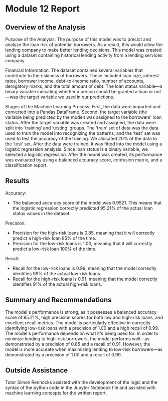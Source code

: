 # Module 12 Report

## Overview of the Analysis

Purpose of the Analysis: The purpose of this model was to precict and analyze the loan risk of potential borrowers. As a result, this would allow the lending company to make better lending decisions. This model was created using a dataset containing historical lending activity from a lending services company.

Financial Information: The dataset contained several variables that contribute to the riskiness of borrowers. These included loan size, interest rates, borrower income, debt-to-income ratio, number of accounts, derogatory marks, and the total amount of debt. The loan status variable—a binary variable indicating whether a person should be granted a loan or not—was the target variable we used in our predictions.

Stages of the Machine Learning Process: First, the data were imported and converted into a Pandas DataFrame. Second, the target variable (the variable being predicted by the model) was assigned to the borrowers' loan status. After the target variable was created and assigned, the data were split into ‘training’ and ‘testing’ groups. The ‘train’ set of data was the data used to train the model into recognizing the patterns, and the ‘test’ set was used to test the accuracy of the training. We allocated 20% of the data to the ‘test’ set. After the data were trained, it was fitted into the model using a logistic regression analysis. Since loan status is a binary variable, we selected a logistic regression. After the model was created, its performance was evaluated by using a balanced accuracy score, confusion matrix, and a classification report.


## Results

Accuracy:
* The balanced accuracy score of the model was 0.9521. This means that the logistic regression correctly predicted 95.21% of the actual loan status values in the dataset.

Precision:
* Precision for the high-risk loans is 0.85, meaning that it will correctly predict a high-risk loan 85% of the time.
* Precision for the low-risk loans is 1.00, meaning that it will correctly predict a low-risk loan 100% of the time.

Recall:
* Recall for the low-risk loans is 0.99, meaning that the model correctly identifies 99% of the actual low-risk loans.
* Recall for the high-risk loans is 0.91, meaning that the model correctly identifies 91% of the actual high-risk loans.

## Summary and Recommendations

The model's performance is strong, as it possesses a balanced accuracy score of 95.21%, high precision scores for both low and high-risk loans, and excellent recall metrics. The model is particularly effective in correctly identifying low-risk loans with a precision of 1.00 and a high recall of 0.99.
The model's performance depends on what it's being used for. In order to minimize lending to high-risk borrowers, the model performs well—as demonstrated by a precision of 0.85 and a recall of 0.91. However, the model is more accurate when maximizing lending to low-risk borrowers—as demonstrated by a precision of 1.00 and a recall of 0.99.

## Outside Assistance

Tutor Simon Rennocks assisted with the development of the logic and the syntax of the python code in the Jupyter Notebook file and assisted with machine learning concepts for the written report.
